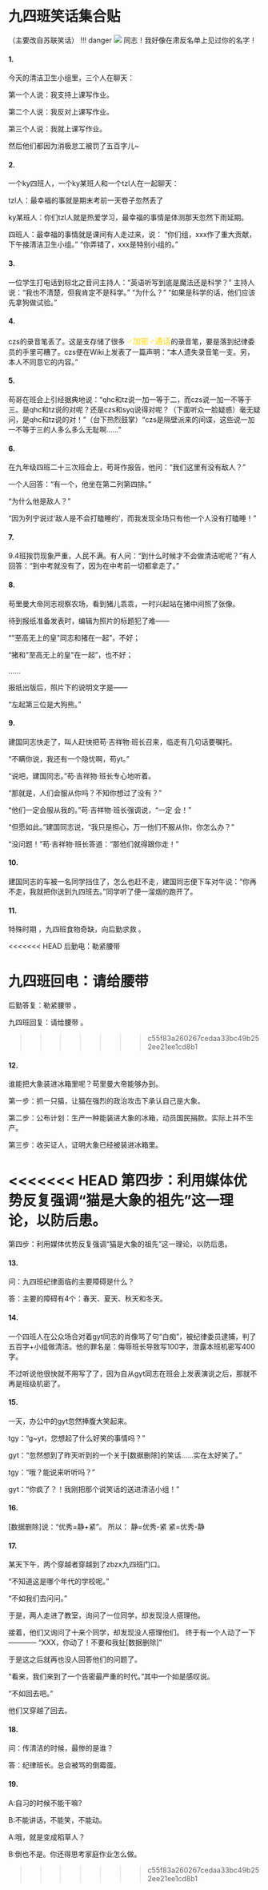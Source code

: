 # 九四班笑话集合贴
（主要改自苏联笑话）
!!! danger
    ![](pic\147px-OFF_TO_GULAG.jpg)
    同志！我好像在肃反名单上见过你的名字！


#### 1.
今天的清洁卫生小组里，三个人在聊天：

第一个人说：我支持上课写作业。

第二个人说：我反对上课写作业。

第三个人说：我就上课写作业。

然后他们都因为消极怠工被罚了五百字儿~

#### 2.
一个ky四班人，一个ky某班人和一个tzl人在一起聊天：

tzl人：最幸福的事就是期末考前一天卷子忽然丢了

ky某班人：你们tzl人就是热爱学习，最幸福的事情是体测那天忽然下雨延期。

四班人：最幸福的事情就是课间有人走过来，说：
“你们组，xxx作了重大贡献，下午接清洁卫生小组。”
“你弄错了，xxx是特别小组的。”

#### 3.
一位学生打电话到棕北之音问主持人：“英语听写到底是魔法还是科学？”
主持人说：“我也不清楚，但我肯定不是科学。”
“为什么？”
“如果是科学的话，他们应该先拿狗做试验。”

#### 4.
 czs的录音笔丢了。这是支存储了很多 <font color=#ffd700 size=3>♂加密♂通话</font>的录音笔，要是落到纪律委员的手里可糟了。czs便在Wiki上发表了一篇声明：“本人遗失录音笔一支。另，本人不同意它的内容。”

#### 5.
苟哥在班会上引经据典地说：“qhc和tz说一加一等于二，而czs说一加一不等于三。是qhc和tz说的对呢？还是czs和syq说得对呢？（下面听众一脸疑惑）毫无疑问，是qhc和tz说的对！”（台下热烈鼓掌）“czs是隔壁派来的间谍，这些说一加一不等于三的人多么多么无耻啊……”


#### 6.
在九年级四班二十三次班会上，苟哥作报告，他问：“我们这里有没有敌人？”

一个人回答：“有一个，他坐在第二列第四排。”

“为什么他是敌人？”

“因为列宁说过‘敌人是不会打瞌睡的’，而我发现全场只有他一个人没有打瞌睡！”　

#### 7.
9.4班挨罚现象严重，人民不满。有人问：“到什么时候才不会做清洁呢呢？”有人回答：“到中考就没有了，因为在中考前一切都拿走了。”

#### 8.

苟里曼大帝同志视察农场，看到猪儿乖乖，一时兴起站在猪中间照了张像。

待到报纸准备发表时，编辑为照片的标题犯了难——

“"至高无上的皇"同志和猪在一起”，不好；

“猪和"至高无上的皇"在一起”，也不好；

……

报纸出版后，照片下的说明文字是——

“左起第三位是大狗熊。”

#### 9.
建国同志快走了，叫人赶快把苟·吉祥物·班长召来，临走有几句话要嘱托。

“不瞒你说，我还有一个隐忧啊，苟yt。”

“说吧，建国同志。”苟·吉祥物·班长专心地听着。

“那就是，人们会服从你吗？不知你想过了没有？”

“他们一定会服从我的。”苟·吉祥物·班长强调说，“一定
会！”

“但愿如此。”建国同志说，“我只是担心，万一他们不服从你，你怎么办？”

“没问题！”苟·吉祥物·班长答道：“那他们就得跟你走！”

#### 10.
建国同志的车被一名同学挡住了，怎么也赶不走，建国同志便下车对牛说：“你再不走，我就把你送到九四班去。”同学听了便一溜烟的跑开了。

#### 11.
特殊时期 ，九四班食物奇缺，向后勤求救 。

<<<<<<< HEAD
后勤电：勒紧腰带

九四班回电：请给腰带 
=======
后勤答复：勒紧腰带 。

九四班回复：请给腰带 。
>>>>>>> c55f83a260267cedaa33bc49b252ee21ee1cd8b1

#### 12.
谁能把大象装进冰箱里呢？苟里曼大帝能够办到。

第一步：抓一只猫，让猫在强烈的政治攻击下承认自己是大象。

第二步：公布计划：生产一种能装进大象的冰箱，动员国民捐款。实际上并不生产。

第三步：收买证人，证明大象已经被装进冰箱里。

<<<<<<< HEAD
第四步：利用媒体优势反复强调“猫是大象的祖先”这一理论，以防后患。
=======
第四步：利用媒体优势反复强调“猫是大象的祖先”这一理论，以防后患。 

#### 13.
问：九四班纪律面临的主要障碍是什么？

答：主要的障碍有4个：春天、夏天、秋天和冬天。

#### 14.
一个四班人在公众场合对着gyt同志的肖像骂了句“白痴”，被纪律委员逮捕，判了五百字+小组做清洁。他的罪名是：侮辱班长导致写100字，泄露本班机密写400字。

不过听说他很快就不用写了了，因为自从gyt同志在班会上发表演说之后，那就不再是班级机密了。 

#### 15.
一天，办公中的gyt忽然捧腹大笑起来。

tgy：“g~yt，您想起了什么好笑的事情吗？”

gyt：“忽然想到了昨天听到的一个关于[数据删除]的笑话……实在太好笑了。”

tgy：“哦？能说来听听吗？”

gyt：“你疯了？！我刚把那个说笑话的送进清洁小组！”

#### 16.
[数据删除]说：“优秀=静+紧”。
所以：
静=优秀-紧
紧=优秀-静

#### 17.
某天下午，两个穿越者穿越到了zbzx九四班门口。

“不知道这是哪个年代的学校呢。”

“不如我们去问问。”

于是，两人走进了教室，询问了一位同学，却发现没人搭理他。

接着，他们又询问了十来个同学，却发现没人搭理他们。
终于有一个人动了一下————
“XXX，你动了！不要和我扯[数据删除]”

于是这之后就再也没人回答他们的问题了。

“看来，我们来到了一个告密最严重的时代。”其中一个如是感叹说。

“不如回去吧。”

他们又穿越了回去。

#### 18.
问：传清洁的时候，最惨的是谁？

答：纪律班长。总会被骂的倒霉蛋。

#### 19.
A:自习的时候不能干嘛?

B:不能讲话，不能笑，不能动。

A:哦，就是变成稻草人？

B:倒也不是。你还得思考家庭作业怎么做。
>>>>>>> c55f83a260267cedaa33bc49b252ee21ee1cd8b1
